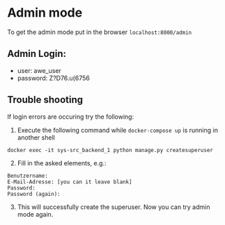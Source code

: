 # Admin mode
To get the admin mode put in the browser `localhost:8000/admin`

## Admin Login:
+ user: awe_user
+ password: Z?D76.u(6756

## Trouble shooting
If login errors are occuring try the following:<br>
1. Execute the following command while `docker-compose up` is running in another shell <br>
```
docker exec -it sys-src_backend_1 python manage.py createsuperuser
```
2. Fill in the asked elements, e.g.:
```
Benutzername:
E-Mail-Adresse: [you can it leave blank]
Password: 
Password (again): 
```

3. This will successfully create the superuser. Now you can try admin mode again.
